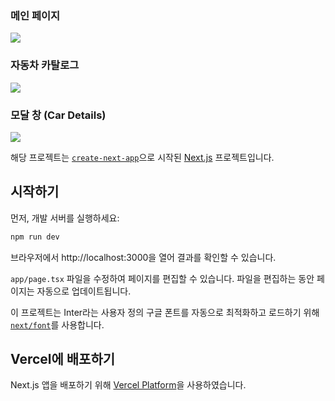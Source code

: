 ### 메인 페이지
<img src="https://github.com/dodam24/cars_showcase/assets/121652059/38c76005-d215-47dd-a4ae-9163634e94b0">

### 자동차 카탈로그
<img src="https://github.com/dodam24/cars_showcase/assets/121652059/ea4a5d56-17fa-426c-b1b3-cb8cb7c140e9">

### 모달 창 (Car Details)
<img src="https://github.com/dodam24/cars_showcase/assets/121652059/4095deec-ebab-414c-a708-d704df096076">

해당 프로젝트는 [`create-next-app`](https://github.com/vercel/next.js/tree/canary/packages/create-next-app)으로 시작된 [Next.js](https://nextjs.org/) 프로젝트입니다.


## 시작하기

먼저, 개발 서버를 실행하세요:

```bash
npm run dev
```

브라우저에서 http://localhost:3000을 열어 결과를 확인할 수 있습니다.

`app/page.tsx` 파일을 수정하여 페이지를 편집할 수 있습니다. 파일을 편집하는 동안 페이지는 자동으로 업데이트됩니다.

이 프로젝트는 Inter라는 사용자 정의 구글 폰트를 자동으로 최적화하고 로드하기 위해 [`next/font`](https://nextjs.org/docs/basic-features/font-optimization)를 사용합니다.


## Vercel에 배포하기

Next.js 앱을 배포하기 위해 [Vercel Platform](https://vercel.com/new?utm_medium=default-template&filter=next.js&utm_source=create-next-app&utm_campaign=create-next-app-readme)을 사용하였습니다.
